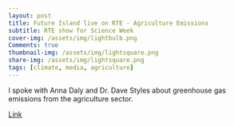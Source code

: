 ```yaml
---
layout: post
title: Future Island live on RTE - Agriculture Emissions
subtitle: RTE show for Science Week
cover-img: /assets/img/lightbulb.png
Comments: true
thumbnail-img: /assets/img/lightsquare.png
share-img: /assets/img/lightsquare.png
tags: [climate, media, agriculture]
---
```


I spoke with Anna Daly and Dr. Dave Styles about greenhouse gas emissions from the agriculture sector.

[Link](https://www.rte.ie/player/series/future-island-live/SI0000008013?epguid=IP10001005-03-0002)
